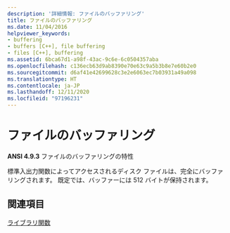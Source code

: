 ```yaml
---
description: '詳細情報: ファイルのバッファリング'
title: ファイルのバッファリング
ms.date: 11/04/2016
helpviewer_keywords:
- buffering
- buffers [C++], file buffering
- files [C++], buffering
ms.assetid: 6bca67d1-a98f-43ac-9c6e-6c0504357aba
ms.openlocfilehash: c136ecb63d9ab8390e70e63c9a5b3b8e7e60b2e0
ms.sourcegitcommit: d6af41e42699628c3e2e6063ec7b03931a49a098
ms.translationtype: HT
ms.contentlocale: ja-JP
ms.lasthandoff: 12/11/2020
ms.locfileid: "97196231"
---
```

# <a name="file-buffering"></a>ファイルのバッファリング

**ANSI 4.9.3** ファイルのバッファリングの特性

標準入出力関数によってアクセスされるディスク ファイルは、完全にバッファリングされます。 既定では、バッファーには 512 バイトが保持されます。

## <a name="see-also"></a>関連項目

[ライブラリ関数](../c-language/library-functions.md)
